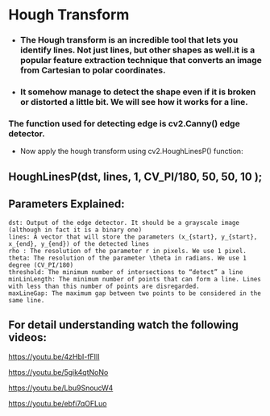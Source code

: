 # **Hough Transform**

- ###  The Hough transform is an incredible tool that lets you identify lines. Not just lines, but other shapes as well.it is a popular feature extraction technique that converts an image from Cartesian to polar coordinates.

- ###  It somehow manage to detect the shape even if it is broken or distorted a little bit. We will see how it works for a line.

### The function used for detecting edge is cv2.Canny() edge detector.

- Now apply the hough transform using cv2.HoughLinesP() function:

## HoughLinesP(dst, lines, 1, CV_PI/180, 50, 50, 10 );

## Parameters Explained:


    dst: Output of the edge detector. It should be a grayscale image (although in fact it is a binary one)
    lines: A vector that will store the parameters (x_{start}, y_{start}, x_{end}, y_{end}) of the detected lines
    rho : The resolution of the parameter r in pixels. We use 1 pixel.
    theta: The resolution of the parameter \theta in radians. We use 1 degree (CV_PI/180)
    threshold: The minimum number of intersections to “detect” a line
    minLinLength: The minimum number of points that can form a line. Lines with less than this number of points are disregarded.
    maxLineGap: The maximum gap between two points to be considered in the same line.



## For detail understanding watch the following videos:

https://youtu.be/4zHbI-fFIlI

https://youtu.be/5gik4qtNoNo

https://youtu.be/Lbu9SnoucW4

https://youtu.be/ebfi7qOFLuo
